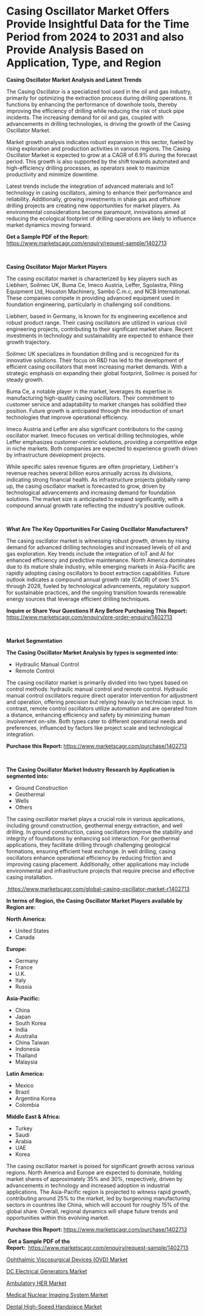 <p><h1>Casing Oscillator Market Offers Provide Insightful Data for the Time Period from 2024 to 2031 and also Provide Analysis Based on Application, Type, and Region</h1></p><p><strong>Casing Oscillator Market Analysis and Latest Trends</strong></p>
<p><p>The Casing Oscillator is a specialized tool used in the oil and gas industry, primarily for optimizing the extraction process during drilling operations. It functions by enhancing the performance of downhole tools, thereby improving the efficiency of drilling while reducing the risk of stuck pipe incidents. The increasing demand for oil and gas, coupled with advancements in drilling technologies, is driving the growth of the Casing Oscillator Market. </p><p>Market growth analysis indicates robust expansion in this sector, fueled by rising exploration and production activities in various regions. The Casing Oscillator Market is expected to grow at a CAGR of 6.9% during the forecast period. This growth is also supported by the shift towards automated and high-efficiency drilling processes, as operators seek to maximize productivity and minimize downtime. </p><p>Latest trends include the integration of advanced materials and IoT technology in casing oscillators, aiming to enhance their performance and reliability. Additionally, growing investments in shale gas and offshore drilling projects are creating new opportunities for market players. As environmental considerations become paramount, innovations aimed at reducing the ecological footprint of drilling operations are likely to influence market dynamics moving forward.</p></p>
<p><strong>Get a Sample PDF of the Report:&nbsp;</strong> <a href="https://www.marketscagr.com/enquiry/request-sample/1402713?utm_campaign=1801&utm_medium=2&utm_source=Github&utm_content=ia&utm_term=23102024&utm_id=casing-oscillator">https://www.marketscagr.com/enquiry/request-sample/1402713</a></p>
<p>&nbsp;</p>
<p><strong>Casing Oscillator Major Market Players</strong></p>
<p><p>The casing oscillator market is characterized by key players such as Liebherr, Soilmec UK, Buma Ce, Imeco Austria, Leffer, Sgolastra, Piling Equipment Ltd, Houston Machinery, Sambo C.m.c, and NCB International. These companies compete in providing advanced equipment used in foundation engineering, particularly in challenging soil conditions.</p><p>Liebherr, based in Germany, is known for its engineering excellence and robust product range. Their casing oscillators are utilized in various civil engineering projects, contributing to their significant market share. Recent investments in technology and sustainability are expected to enhance their growth trajectory.</p><p>Soilmec UK specializes in foundation drilling and is recognized for its innovative solutions. Their focus on R&D has led to the development of efficient casing oscillators that meet increasing market demands. With a strategic emphasis on expanding their global footprint, Soilmec is poised for steady growth.</p><p>Buma Ce, a notable player in the market, leverages its expertise in manufacturing high-quality casing oscillators. Their commitment to customer service and adaptability to market changes has solidified their position. Future growth is anticipated through the introduction of smart technologies that improve operational efficiency.</p><p>Imeco Austria and Leffer are also significant contributors to the casing oscillator market. Imeco focuses on vertical drilling technologies, while Leffer emphasizes customer-centric solutions, providing a competitive edge in niche markets. Both companies are expected to experience growth driven by infrastructure development projects.</p><p>While specific sales revenue figures are often proprietary, Liebherr's revenue reaches several billion euros annually across its divisions, indicating strong financial health. As infrastructure projects globally ramp up, the casing oscillator market is forecasted to grow, driven by technological advancements and increasing demand for foundation solutions. The market size is anticipated to expand significantly, with a compound annual growth rate reflecting the industry's positive outlook.</p></p>
<p>&nbsp;</p>
<p><strong>What Are The Key Opportunities For Casing Oscillator Manufacturers?</strong></p>
<p><p>The casing oscillator market is witnessing robust growth, driven by rising demand for advanced drilling technologies and increased levels of oil and gas exploration. Key trends include the integration of IoT and AI for enhanced efficiency and predictive maintenance. North America dominates due to its mature shale industry, while emerging markets in Asia-Pacific are rapidly adopting casing oscillators to boost extraction capabilities. Future outlook indicates a compound annual growth rate (CAGR) of over 5% through 2028, fueled by technological advancements, regulatory support for sustainable practices, and the ongoing transition towards renewable energy sources that leverage efficient drilling techniques.</p></p>
<p><strong>Inquire or Share Your Questions If Any Before Purchasing This Report:</strong> <a href="https://www.marketscagr.com/enquiry/pre-order-enquiry/1402713?utm_campaign=1801&utm_medium=2&utm_source=Github&utm_content=ia&utm_term=23102024&utm_id=casing-oscillator">https://www.marketscagr.com/enquiry/pre-order-enquiry/1402713</a></p>
<p>&nbsp;</p>
<p><strong>Market Segmentation</strong></p>
<p><strong>The Casing Oscillator Market Analysis by types is segmented into:</strong></p>
<p><ul><li>Hydraulic Manual Control</li><li>Remote Control</li></ul></p>
<p><p>The casing oscillator market is primarily divided into two types based on control methods: hydraulic manual control and remote control. Hydraulic manual control oscillators require direct operator intervention for adjustment and operation, offering precision but relying heavily on technician input. In contrast, remote control oscillators utilize automation and are operated from a distance, enhancing efficiency and safety by minimizing human involvement on-site. Both types cater to different operational needs and preferences, influenced by factors like project scale and technological integration.</p></p>
<p><strong>Purchase this Report:&nbsp;</strong><a href="https://www.marketscagr.com/purchase/1402713?utm_campaign=1801&utm_medium=2&utm_source=Github&utm_content=ia&utm_term=23102024&utm_id=casing-oscillator">https://www.marketscagr.com/purchase/1402713</a></p>
<p>&nbsp;</p>
<p><strong>The Casing Oscillator Market Industry Research by Application is segmented into:</strong></p>
<p><ul><li>Ground Construction</li><li>Geothermal</li><li>Wells</li><li>Others</li></ul></p>
<p><p>The casing oscillator market plays a crucial role in various applications, including ground construction, geothermal energy extraction, and well drilling. In ground construction, casing oscillators improve the stability and integrity of foundations by enhancing soil interaction. For geothermal applications, they facilitate drilling through challenging geological formations, ensuring efficient heat exchange. In well drilling, casing oscillators enhance operational efficiency by reducing friction and improving casing placement. Additionally, other applications may include environmental and infrastructure projects that require precise and effective casing installation.</p></p>
<p><a href="https://www.marketscagr.com/global-casing-oscillator-market-r1402713?utm_campaign=1801&utm_medium=2&utm_source=Github&utm_content=ia&utm_term=23102024&utm_id=casing-oscillator">&nbsp;https://www.marketscagr.com/global-casing-oscillator-market-r1402713</a></p>
<p><strong>In terms of Region, the Casing Oscillator Market Players available by Region are:</strong></p>
<p>
    <p> <strong> North America: </strong>
        <ul>
            <li>United States</li>
            <li>Canada</li>
        </ul>
        </p> 
    <p> <strong> Europe: </strong>
        <ul>
            <li>Germany</li>
            <li>France</li>
            <li>U.K.</li>
            <li>Italy</li>
            <li>Russia</li>
        </ul>
        </p> 
    <p> <strong> Asia-Pacific: </strong>
        <ul>
            <li>China</li>
            <li>Japan</li>
            <li>South Korea</li>
            <li>India</li>
            <li>Australia</li>
            <li>China Taiwan</li>
            <li>Indonesia</li>
            <li>Thailand</li>
            <li>Malaysia</li>
        </ul>
        </p> 
    <p> <strong> Latin America: </strong>
        <ul>
            <li>Mexico</li>
            <li>Brazil</li>
            <li>Argentina Korea</li>
            <li>Colombia</li>
        </ul>
        </p> 
    <p> <strong> Middle East & Africa: </strong>
        <ul>
            <li>Turkey</li>
            <li>Saudi</li>
            <li>Arabia</li>
            <li>UAE</li>
            <li>Korea</li>
        </ul>
    </p>
    </p>
<p><p>The casing oscillator market is poised for significant growth across various regions. North America and Europe are expected to dominate, holding market shares of approximately 35% and 30%, respectively, driven by advancements in technology and increased adoption in industrial applications. The Asia-Pacific region is projected to witness rapid growth, contributing around 25% to the market, led by burgeoning manufacturing sectors in countries like China, which will account for roughly 15% of the global share. Overall, regional dynamics will shape future trends and opportunities within this evolving market.</p></p>
<p><strong>Purchase this Report: </strong><a href="https://www.marketscagr.com/purchase/1402713?utm_campaign=1801&utm_medium=2&utm_source=Github&utm_content=ia&utm_term=23102024&utm_id=casing-oscillator">https://www.marketscagr.com/purchase/1402713</a></p>
<p>&nbsp;<strong>Get a Sample PDF of the Report:&nbsp;&nbsp;</strong><a href="https://www.marketscagr.com/enquiry/request-sample/1402713?utm_campaign=1801&utm_medium=2&utm_source=Github&utm_content=ia&utm_term=23102024&utm_id=casing-oscillator">https://www.marketscagr.com/enquiry/request-sample/1402713</a></p>
<p><strong></strong></p>
<p><p><a href="https://www.linkedin.com/pulse/ophthalmic-viscosurgical-devices-ovd-industry-analysis-report-oon2c?utm_campaign=1801&utm_medium=2&utm_source=Github&utm_content=ia&utm_term=23102024&utm_id=casing-oscillator">Ophthalmic Viscosurgical Devices (OVD) Market</a></p><p><a href="https://www.linkedin.com/pulse/dc-electrical-generators-market-industry-trends-forecast-period-x8zsf?utm_campaign=1801&utm_medium=2&utm_source=Github&utm_content=ia&utm_term=23102024&utm_id=casing-oscillator">DC Electrical Generators Market</a></p><p><a href="https://www.linkedin.com/pulse/strategic-roadmap-success-global-ambulatory-her-market-x1shc?utm_campaign=1801&utm_medium=2&utm_source=Github&utm_content=ia&utm_term=23102024&utm_id=casing-oscillator">Ambulatory HER Market</a></p><p><a href="https://www.linkedin.com/pulse/medical-nuclear-imaging-system-market-maturity-analysis-t5q9c?utm_campaign=1801&utm_medium=2&utm_source=Github&utm_content=ia&utm_term=23102024&utm_id=casing-oscillator">Medical Nuclear Imaging System Market</a></p><p><a href="https://www.linkedin.com/pulse/dental-high-speed-handpiece-landscape-product-spectrum-anisc?utm_campaign=1801&utm_medium=2&utm_source=Github&utm_content=ia&utm_term=23102024&utm_id=casing-oscillator">Dental High-Speed Handpiece Market</a></p></p>
